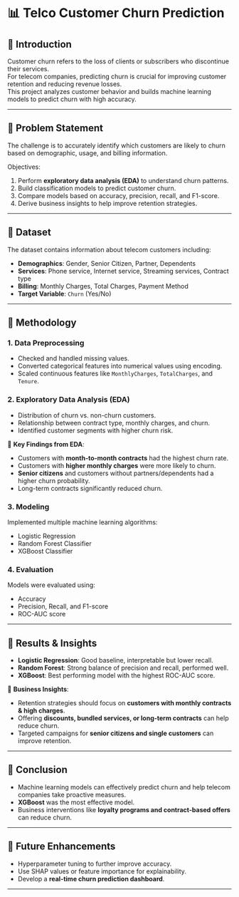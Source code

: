 # 📊 Telco Customer Churn Prediction

## 🔹 Introduction
Customer churn refers to the loss of clients or subscribers who discontinue their services.  
For telecom companies, predicting churn is crucial for improving customer retention and reducing revenue losses.  
This project analyzes customer behavior and builds machine learning models to predict churn with high accuracy.

---

## 🔹 Problem Statement
The challenge is to accurately identify which customers are likely to churn based on demographic, usage, and billing information.  

Objectives:
1. Perform **exploratory data analysis (EDA)** to understand churn patterns.  
2. Build classification models to predict customer churn.  
3. Compare models based on accuracy, precision, recall, and F1-score.  
4. Derive business insights to help improve retention strategies.  

---

## 🔹 Dataset
The dataset contains information about telecom customers including:  
- **Demographics**: Gender, Senior Citizen, Partner, Dependents  
- **Services**: Phone service, Internet service, Streaming services, Contract type  
- **Billing**: Monthly Charges, Total Charges, Payment Method  
- **Target Variable**: `Churn` (Yes/No)  

---

## 🔹 Methodology

### 1. Data Preprocessing
- Checked and handled missing values.  
- Converted categorical features into numerical values using encoding.  
- Scaled continuous features like `MonthlyCharges`, `TotalCharges`, and `Tenure`.  

### 2. Exploratory Data Analysis (EDA)
- Distribution of churn vs. non-churn customers.  
- Relationship between contract type, monthly charges, and churn.  
- Identified customer segments with higher churn risk.  

🔑 **Key Findings from EDA**:
- Customers with **month-to-month contracts** had the highest churn rate.  
- Customers with **higher monthly charges** were more likely to churn.  
- **Senior citizens** and customers without partners/dependents had a higher churn probability.  
- Long-term contracts significantly reduced churn.  

### 3. Modeling
Implemented multiple machine learning algorithms:  
- Logistic Regression  
- Random Forest Classifier  
- XGBoost Classifier  

### 4. Evaluation
Models were evaluated using:  
- Accuracy  
- Precision, Recall, and F1-score  
- ROC-AUC score  

---

## 🔹 Results & Insights
- **Logistic Regression**: Good baseline, interpretable but lower recall.  
- **Random Forest**: Strong balance of precision and recall, performed well.  
- **XGBoost**: Best performing model with the highest ROC-AUC score.  

📌 **Business Insights**:
- Retention strategies should focus on **customers with monthly contracts & high charges**.  
- Offering **discounts, bundled services, or long-term contracts** can help reduce churn.  
- Targeted campaigns for **senior citizens and single customers** can improve retention.  

---

## 🔹 Conclusion
- Machine learning models can effectively predict churn and help telecom companies take proactive measures.  
- **XGBoost** was the most effective model.  
- Business interventions like **loyalty programs and contract-based offers** can reduce churn.  

---

## 🔹 Future Enhancements
- Hyperparameter tuning to further improve accuracy.  
- Use SHAP values or feature importance for explainability.  
- Develop a **real-time churn prediction dashboard**.  

---
